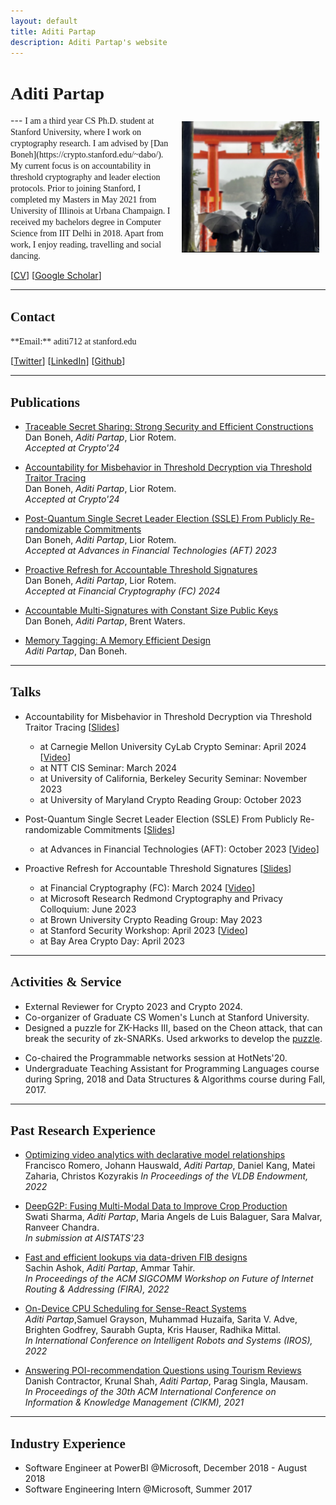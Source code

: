 ```yaml
---
layout: default
title: Aditi Partap
description: Aditi Partap's website
---
```


# <span style="font-family:'Candara Light';"> Aditi Partap </span>
<img src="/static/japan_pic.jpg" alt="Aditi" style="width: 220px; height: 210px; float: right; margin: 10px"/>
<!-- ![Kapil](/static/PXL_20210829_150802540.PORTRAIT.jpg) -->
<!-- Screen Shot 2021-10-10 at 11.17.23 PM.png -->
---

<span style="font-family:'Candara Light';">
I am a third year CS Ph.D. student at Stanford University, where I work on cryptography research. I am advised by [Dan Boneh](https://crypto.stanford.edu/~dabo/). My current focus is on accountability in threshold cryptography and leader election protocols.
</span>

<span style="font-family:'Candara Light';">
Prior to joining Stanford, I completed my Masters in May 2021 from University of Illinois at Urbana Champaign. I received my bachelors degree in Computer Science from IIT Delhi in 2018. 
<!-- where I built Catan, a CPU scheduling framework for Robotics & AR/VR. I was advised by [Radhika Mittal](http://radhikam.web.illinois.edu/) and [Brighten Godfrey](https://pbg.cs.illinois.edu/). In the summer of 2021, I interned at Microsoft Research with the [RFI](https://www.microsoft.com/en-us/research/group/research-for-industry/) group, where I worked with [Ranveer Chandra](https://www.microsoft.com/en-us/research/people/ranveer/) and [Anirudh Badam](https://www.microsoft.com/en-us/research/people/anbadam/).  -->
</span>

<!-- <span style="font-family:'Candara Light';">
A little more history - I received my bachelors degree in Computer Science from IIT Delhi in 2018. I pursued an internship with [Dina Katabi](https://www.csail.mit.edu/person/dina-katabi) in the summer of 2018, during which I worked on 
[Emerald](https://www.emeraldinno.com/).
</span> -->

<span style="font-family:'Candara Light';">
Apart from work, I enjoy reading, travelling and social dancing.
</span>

\[[CV](/static/Aditi_CV_Updated_Mar2024.pdf)\]  \[[Google Scholar](https://scholar.google.com/citations?user=XYNtWYwAAAAJ&hl=en)\]

---

## <span style="font-family:'Candara Light';">Contact</span>

<span style="font-family:'Candara Light';">
**Email:** aditi712 at stanford.edu
</span>

\[[Twitter](https://twitter.com/AditiPartap97)\] \[[LinkedIn](https://www.linkedin.com/in/aditi-partap-28611ab2/)\] \[[Github](https://github.com/aditi741997)\]  

---

## <span style="font-family:'Candara Light';">Publications</span>
- [Traceable Secret Sharing: Strong Security and Efficient Constructions](https://eprint.iacr.org/2024/405) <br>
    Dan Boneh, *Aditi Partap*, Lior Rotem. <br>
    *Accepted at Crypto'24*

- [Accountability for Misbehavior in Threshold Decryption via Threshold Traitor Tracing](https://eprint.iacr.org/2023/1724) <br>
    Dan Boneh, *Aditi Partap*, Lior Rotem. <br>
    *Accepted at Crypto'24*

- [Post-Quantum Single Secret Leader Election (SSLE) From Publicly Re-randomizable Commitments](https://eprint.iacr.org/2023/1241) <br>
    Dan Boneh, *Aditi Partap*, Lior Rotem. <br>
    *Accepted at Advances in Financial Technologies (AFT) 2023*

- [Proactive Refresh for Accountable Threshold Signatures](https://eprint.iacr.org/2022/1656) <br>
    Dan Boneh, *Aditi Partap*, Lior Rotem. <br>
    *Accepted at Financial Cryptography (FC) 2024*

- [Accountable Multi-Signatures with Constant Size Public Keys](/static/Multi-Signatures.pdf) <br>
    Dan Boneh, *Aditi Partap*, Brent Waters. <br>

- [Memory Tagging: A Memory Efficient Design](https://arxiv.org/abs/2209.00307) <br>
    *Aditi Partap*, Dan Boneh. <br>

---

## <span style="font-family: 'PT Serif';"> Talks</span>

- Accountability for Misbehavior in Threshold Decryption via Threshold Traitor Tracing \[[Slides](/static/Seminar_Threshold_Decryption_v2.pptx)\]
  * at Carnegie Mellon University CyLab Crypto Seminar: April 2024 \[[Video](https://www.youtube.com/watch?v=W_Dzk_zZb88)\]
  * at NTT CIS Seminar: March 2024
  * at University of California, Berkeley Security Seminar: November 2023
  * at University of Maryland Crypto Reading Group: October 2023

- Post-Quantum Single Secret Leader Election (SSLE) From Publicly Re-randomizable Commitments \[[Slides](/static/SSLE_AFT2023_Talk.pptx)\]
  * at Advances in Financial Technologies (AFT): October 2023 \[[Video](https://youtu.be/wNflhsGgPGs?si=Ai12rkAsp9TkLQ_r)\]

- Proactive Refresh for Accountable Threshold Signatures \[[Slides](/static/MSR_PRATS_Final.pptx)\]
  * at Financial Cryptography (FC): March 2024 \[[Video](https://youtu.be/N75I0Cc9Q_U?si=xS_dwzJ6qjaC6IQT)\]
  * at Microsoft Research Redmond Cryptography and Privacy Colloquium: June 2023
  * at Brown University Crypto Reading Group: May 2023
  * at Stanford Security Workshop: April 2023 \[[Video](https://www.youtube.com/watch?v=tE0wMcEnZAI&ab_channel=StanfordCSAffiliates)\]
  * at Bay Area Crypto Day: April 2023

---

## <span style="font-family:'Candara Light';"> Activities & Service </span>

<!-- <span style="font-family:'Candara Light';"> -->
- External Reviewer for Crypto 2023 and Crypto 2024.
- Co-organizer of Graduate CS Women's Lunch at Stanford University.
- Designed a puzzle for ZK-Hacks III, based on the Cheon attack, that can break the security of zk-SNARKs. Used arkworks to develop the [puzzle](https://zkhack.dev/zkhackIII/puzzleT2.html).
<!-- - Among Top 100 students selected from universities across Europe, Asia & the Americas to attend the Cornell, Maryland, Max Planck Pre-doctoral Research School (CMMRS), 2018.  -->
- Co-chaired the Programmable networks session at HotNets'20.
- Undergraduate Teaching Assistant for Programming Languages course during Spring, 2018 and Data Structures & Algorithms course during Fall, 2017.
<!-- </span> -->

---

## <span style="font-family:'Candara Light';">Past Research Experience</span>
- [Optimizing video analytics with declarative model relationships](https://dl.acm.org/doi/abs/10.14778/3570690.3570695) <br>
    Francisco Romero, Johann Hauswald, *Aditi Partap*, Daniel Kang, Matei Zaharia, Christos Kozyrakis
    *In Proceedings of the VLDB Endowment, 2022*

- [DeepG2P: Fusing Multi-Modal Data to Improve Crop Production](https://arxiv.org/abs/2211.05986) <br>
    Swati Sharma, *Aditi Partap*, Maria Angels de Luis Balaguer, Sara Malvar, Ranveer Chandra. <br>
    *In submission at AISTATS'23*

- [Fast and efficient lookups via data-driven FIB designs](https://dl.acm.org/doi/10.1145/3527974.3545728) <br>
    Sachin Ashok, *Aditi Partap*, Ammar Tahir. <br>
    *In Proceedings of the ACM SIGCOMM Workshop on Future of Internet Routing \& Addressing (FIRA), 2022*

- [On-Device CPU Scheduling for Sense-React Systems](https://arxiv.org/abs/2207.13280) <br>
    *Aditi Partap*,Samuel Grayson, Muhammad Huzaifa, Sarita V. Adve, Brighten Godfrey, Saurabh Gupta, Kris Hauser, Radhika Mittal. <br>
    *In International Conference on Intelligent Robots and Systems (IROS), 2022*

- [Answering POI-recommendation Questions using Tourism Reviews](https://dl.acm.org/doi/10.1145/3459637.3482320) <br>
    Danish Contractor, Krunal Shah, *Aditi Partap*, Parag Singla, Mausam. <br>
    *In Proceedings of the 30th ACM International Conference on Information \& Knowledge Management (CIKM), 2021*

---

## <span style="font-family:'Candara Light';"> Industry Experience</span>

<!-- <span style="font-family:'Candara Light';"> -->
- Software Engineer at PowerBI @Microsoft, December 2018 - August 2018
- Software Engineering Intern @Microsoft, Summer 2017
<!-- </span> -->
